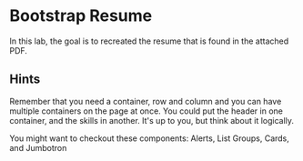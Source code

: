 # Bootstrap Resume

In this lab, the goal is to recreated the resume that is found in the attached PDF.

## Hints
Remember that you need a container, row and column and you can have multiple containers on the page at once. You could put the header in one container, and the skills in another. It's up to you, but think about it logically.

You might want to checkout these components: Alerts, List Groups, Cards, and Jumbotron